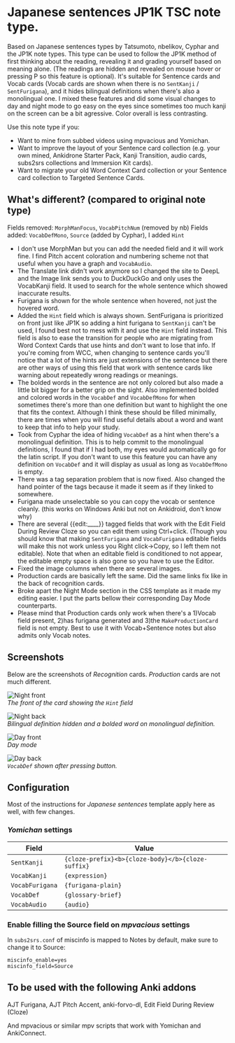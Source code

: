 # Japanese sentences JP1K TSC note type.

Based on Japanese sentences types by Tatsumoto, nbelikov, Cyphar and the JP1K note types. 
This type can be used to follow the JP1K method of first thinking about the reading, revealing it and grading yourself based on meaning alone. (The readings are hidden and revealed on mouse hover or pressing P so this feature is optional). It's suitable for Sentence cards and Vocab cards (Vocab cards are shown when there is no `SentKanji` / `SentFurigana`), and it hides bilingual definitions when there's also a monolingual one.
I mixed these features and did some visual changes to day and night mode to go easy on the eyes since sometimes too much kanji on the screen can be a bit agressive. Color overall is less contrasting.

Use this note type if you:
  * Want to mine from subbed videos using mpvacious and Yomichan.
  * Want to improve the layout of your Sentence card collection (e.g. your own mined, Ankidrone Starter Pack, Kanji Transition, audio cards, subs2srs collections and Immersion Kit cards).
  * Want to migrate your old Word Context Card collection or your Sentence card collection to Targeted Sentence Cards.


## What's different? (compared to original note type)

Fields removed: `MorphManFocus`, `VocabPitchNum` (removed by nb)
Fields added: `VocabDefMono`, `Source` (added by Cyphar), I added `Hint`

  * I don't use MorphMan but you can add the needed field and it will work fine. I find Pitch accent coloration and numbering scheme not that useful when you have a graph and `VocabAudio`.
  * The Translate link didn't work anymore so I changed the site to DeepL and the Image link sends you to DuckDuckGo and only uses the VocabKanji field. It used to search for the whole sentence which showed inaccurate results.
  * Furigana is shown for the whole sentence when hovered, not just the hovered word.
  * Added the `Hint` field which is always shown. SentFurigana is prioritized on front just like JP1K so adding a hint furigana to `SentKanji` can't be used, I found best not to mess with it and use the `Hint` field instead. This field is also to ease the transition for people who are migrating from Word Context Cards that use hints and don't want to lose that info. If you're coming from WCC, when changing to sentence cards you'll notice that a lot of the hints are just extensions of the sentence but there are other ways of using this field that work with sentence cards like warning about repeatedly wrong readings or meanings.
  * The bolded words in the sentence are not only colored but also made a little bit bigger for a better grip on the sight. Also implemented bolded and colored words in the `VocabDef` and `VocabDefMono` for when sometimes there's more than one definition but want to highlight the one that fits the context. Although I think these should be filled minimally, there are times when you will find useful details about a word and want to keep that info to help your study.
  * Took from Cyphar the idea of hiding `VocabDef` as a hint when there's a monolingual definition. This is to help commit to the monolingual definitions, I found that if I had both, my eyes would automatically go for the latin script. If you don't want to use this feature you can have any definition on `VocabDef` and it will display as usual as long as `VocabDefMono` is empty.
  * There was a tag separation problem that is now fixed. Also changed the hand pointer of the tags because it made it seem as if they linked to somewhere.
  * Furigana made unselectable so you can copy the vocab or sentence cleanly. (this works on Windows Anki but not on Ankidroid, don't know why)
  * There are several {{edit:____}} tagged fields that work with the Edit Field During Review Cloze so you can edit them using Ctrl+click. (Though you should know that making `SentFurigana` and `VocabFurigana` editable fields will make this not work unless you Right click->Copy, so I left them not editable). Note that when an editable field is conditioned to not appear, the editable empty space is also gone so you have to use the Editor.
  * Fixed the image columns when there are several images.
  * Production cards are basically left the same. Did the same links fix like in the back of recognition cards.
  * Broke apart the Night Mode section in the CSS template as it made my editing easier. I put the parts bellow their corresponding Day Mode counterparts.
  * Please mind that Production cards only work when there's a 1)Vocab field present, 2)has furigana generated and 3)the `MakeProductionCard` field is not empty. Best to use it with Vocab+Sentence notes but also admits only Vocab notes.


## Screenshots

Below are the screenshots of *Recognition* cards.  *Production* cards are not
much different.

![Night front](https://raw.githubusercontent.com/Alksindrs/AnkiNoteTypes/main/templates/Japanese%20JP1K%20TSC/night%20front.webp?raw=true)<br/>
*The front of the card showing the `Hint` field*

![Night back](https://github.com/Alksindrs/AnkiNoteTypes/blob/main/templates/Japanese%20JP1K%20TSC/night%20back.webp?raw=true)<br/>
*Bilingual definition hidden and a bolded word on monolingual definition.*

![Day front](https://github.com/Alksindrs/AnkiNoteTypes/blob/main/templates/Japanese%20JP1K%20TSC/day%20front.webp?raw=true)<br/>
*Day mode*

![Day back](https://github.com/Alksindrs/AnkiNoteTypes/blob/main/templates/Japanese%20JP1K%20TSC/day%20back.webp?raw=true)<br/>
*`VocabDef` shown after pressing button.*


## Configuration

Most of the instructions for *Japanese sentences* template apply here as well,
with few changes.


### *Yomichan* settings

| Field           | Value                                             |
| --------------- | ------------------------------------------------- |
| `SentKanji`     | `{cloze-prefix}<b>{cloze-body}</b>{cloze-suffix}` |
| `VocabKanji`    | `{expression}`                                    |
| `VocabFurigana` | `{furigana-plain}`                                |
| `VocabDef`      | `{glossary-brief}`                                |
| `VocabAudio`    | `{audio}`                                         |


### Enable filling the Source field on *mpvacious* settings

In `subs2srs.conf` of miscinfo is mapped to Notes by default, make sure to change it to Source:

    miscinfo_enable=yes
    miscinfo_field=Source


## To be used with the following Anki addons

AJT Furigana, AJT Pitch Accent, anki-forvo-dl, Edit Field During Review (Cloze)

And mpvacious or similar mpv scripts that work with Yomichan and AnkiConnect.
